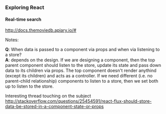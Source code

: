 ### Exploring React

#### Real-time search
http://docs.themoviedb.apiary.io/#

Notes:

**Q**: When data is passed to a component via props and when via listening to a store?    
**A**: depends on the design. If we are designing a component, then the top parent component should listen to the store, update its state and pass down data to its children via props. The top component doesn't render anythind (except its children) and acts as a controller. If we need different (i.e. no parent-child relationship) components to listen to a store, then we set both up to listen to the store. 

Interesting thread touching on the subject http://stackoverflow.com/questions/25454591/react-flux-should-store-data-be-stored-in-a-component-state-or-props
